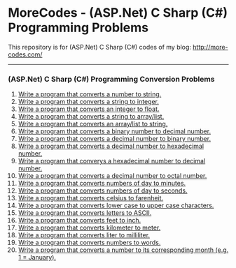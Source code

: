 # MoreCodes - (ASP.Net) C Sharp (C#) Programming Problems
This repository is for (ASP.Net) C Sharp (C#) codes of my blog: http://more-codes.com/

- - - -
### (ASP.Net) C Sharp (C#) Programming Conversion Problems

1. <a href="https://github.com/ArjunAranetaCodes/MoreCodes-ASPCSharp/blob/master/Conversions/problem1.cs" target="_blank">Write a program that converts a number to string.</a>
2. <a href="https://github.com/ArjunAranetaCodes/MoreCodes-ASPCSharp/blob/master/Conversions/problem2.cs" target="_blank">Write a program that converts a string to integer.</a>
3. <a href="https://github.com/ArjunAranetaCodes/MoreCodes-ASPCSharp/blob/master/Conversions/problem3.cs" target="_blank">Write a program that converts an integer to float.</a>
4. <a href="https://github.com/ArjunAranetaCodes/MoreCodes-ASPCSharp/blob/master/Conversions/problem4.cs" target="_blank">Write a program that converts a string to array/list.</a>
5. <a href="https://github.com/ArjunAranetaCodes/MoreCodes-ASPCSharp/blob/master/Conversions/problem5.cs" target="_blank">Write a program that converts an array/list to string.</a>
6. <a href="https://github.com/ArjunAranetaCodes/MoreCodes-ASPCSharp/blob/master/Conversions/problem6.cs" target="_blank">Write a program that converts a binary number to decimal number.</a>
7. <a href="https://github.com/ArjunAranetaCodes/MoreCodes-ASPCSharp/blob/master/Conversions/problem7.cs" target="_blank">Write a program that converts a decimal number to binary number.</a>
8. <a href="https://github.com/ArjunAranetaCodes/MoreCodes-ASPCSharp/blob/master/Conversions/problem8.cs" target="_blank">Write a program that converts a decimal number to hexadecimal number.</a>
9. <a href="https://github.com/ArjunAranetaCodes/MoreCodes-ASPCSharp/blob/master/Conversions/problem9.cs" target="_blank">Write a program that converys a hexadecimal number to decimal number.</a>
10. <a href="https://github.com/ArjunAranetaCodes/MoreCodes-ASPCSharp/blob/master/Conversions/problem10.cs" target="_blank">Write a program that converts a decimal number to octal number.</a>
11. <a href="https://github.com/ArjunAranetaCodes/MoreCodes-ASPCSharp/blob/master/Conversions/problem11.cs" target="_blank">Write a program that converts numbers of day to minutes.</a>
12. <a href="https://github.com/ArjunAranetaCodes/MoreCodes-ASPCSharp/blob/master/Conversions/problem12.cs" target="_blank">Write a program that converts numbers of day to seconds.</a>
13. <a href="https://github.com/ArjunAranetaCodes/MoreCodes-ASPCSharp/blob/master/Conversions/problem13.cs" target="_blank">Write a program that converts celsius to farenheit.</a>
14. <a href="https://github.com/ArjunAranetaCodes/MoreCodes-ASPCSharp/blob/master/Conversions/problem14.cs" target="_blank">Write a program that converts lower case to upper case characters.</a>
15. <a href="https://github.com/ArjunAranetaCodes/MoreCodes-ASPCSharp/blob/master/Conversions/problem15.cs" target="_blank">Write a program that converts letters to ASCII.</a>
16. <a href="https://github.com/ArjunAranetaCodes/MoreCodes-ASPCSharp/blob/master/Conversions/problem16.cs" target="_blank">Write a program that converts feet to inch.</a>
17. <a href="https://github.com/ArjunAranetaCodes/MoreCodes-ASPCSharp/blob/master/Conversions/problem17.cs" target="_blank">Write a program that converts kilometer to meter.</a>
18. <a href="https://github.com/ArjunAranetaCodes/MoreCodes-ASPCSharp/blob/master/Conversions/problem18.cs" target="_blank">Write a program that converts liter to milliliter.</a>
19. <a href="https://github.com/ArjunAranetaCodes/MoreCodes-ASPCSharp/blob/master/Conversions/problem19.cs" target="_blank">Write a program that converts numbers to words.</a>
20. <a href="https://github.com/ArjunAranetaCodes/MoreCodes-ASPCSharp/blob/master/Conversions/problem20.vb" target="_blank">Write a program that converts a number to its corresponding month (e.g. 1 = January).</a>
